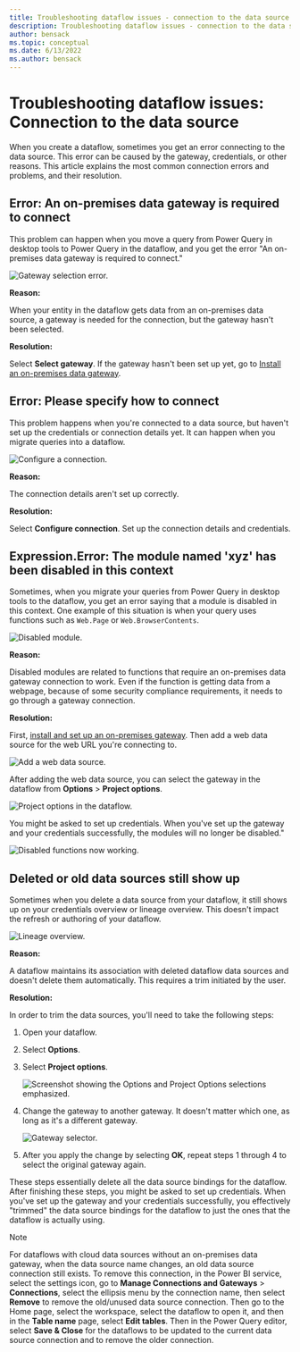 ```yaml
---
title: Troubleshooting dataflow issues - connection to the data source
description: Troubleshooting dataflow issues - connection to the data source
author: bensack
ms.topic: conceptual
ms.date: 6/13/2022
ms.author: bensack
---
```


# Troubleshooting dataflow issues: Connection to the data source

When you create a dataflow, sometimes you get an error connecting to the data source. This error can be caused by the gateway, credentials, or other reasons. This article explains the most common connection errors and problems, and their resolution.

## Error: An on-premises data gateway is required to connect

This problem can happen when you move a query from Power Query in desktop tools to Power Query in the dataflow, and you get the error "An on-premises data gateway is required to connect."

![Gateway selection error.](media/troubleshooting-dataflow-issues-connection-to-the-data-source/gateway-select-error.png)

**Reason:**

When your entity in the dataflow gets data from an on-premises data source, a gateway is needed for the connection, but the gateway hasn't been selected.

**Resolution:**

Select **Select gateway**. If the gateway hasn't been set up yet, go to [Install an on-premises data gateway](/data-integration/gateway/service-gateway-install).

## Error: Please specify how to connect

This problem happens when you're connected to a data source, but haven't set up the credentials or connection details yet. It can happen when you migrate queries into a dataflow.

![Configure a connection.](media/troubleshooting-dataflow-issues-connection-to-the-data-source/configure-connection.png)

**Reason:**

The connection details aren't set up correctly.

**Resolution:**

Select **Configure connection**. Set up the connection details and credentials.

## Expression.Error: The module named 'xyz' has been disabled in this context

Sometimes, when you migrate your queries from Power Query in desktop tools to the dataflow, you get an error saying that a module is disabled in this context. One example of this situation is when your query uses functions such as `Web.Page` or `Web.BrowserContents`.

![Disabled module.](media/troubleshooting-dataflow-issues-connection-to-the-data-source/disabled-module.png)

**Reason:**

Disabled modules are related to functions that require an on-premises data gateway connection to work. Even if the function is getting data from a webpage, because of some security compliance requirements, it needs to go through a gateway connection.

**Resolution:**

First, [install and set up an on-premises gateway](/data-integration/gateway/service-gateway-install). Then add a web data source for the web URL you're connecting to.

![Add a web data source.](media/troubleshooting-dataflow-issues-connection-to-the-data-source/web-data-source-in-gateway.png)

After adding the web data source, you can select the gateway in the dataflow from **Options** > **Project options**.

![Project options in the dataflow.](media/troubleshooting-dataflow-issues-connection-to-the-data-source/project-options.png)

You might be asked to set up credentials. When you've set up the gateway and your credentials successfully, the modules will no longer be disabled."

![Disabled functions now working.](media/troubleshooting-dataflow-issues-connection-to-the-data-source/disabled-function-working-fine.png)

## Deleted or old data sources still show up

Sometimes when you delete a data source from your dataflow, it still shows up on your credentials overview or lineage overview. This doesn't impact the refresh or authoring of your dataflow.

![Lineage overview.](media/troubleshooting-dataflow-issues-connection-to-the-data-source/linage-overview.png)

**Reason:**

A dataflow maintains its association with deleted dataflow data sources and doesn't delete them automatically. This requires a trim initiated by the user.

**Resolution:**

In order to trim the data sources, you'll need to take the following steps:

1. Open your dataflow.

1. Select **Options**.

1. Select **Project options**.

   ![Screenshot showing the Options and Project Options selections emphasized.](media/troubleshooting-dataflow-issues-connection-to-the-data-source/project-options.png)

1. Change the gateway to another gateway. It doesn't matter which one, as long as it's a different gateway.

   ![Gateway selector.](media/troubleshooting-dataflow-issues-connection-to-the-data-source/gateway-selection.png)


1. After you apply the change by selecting **OK**, repeat steps 1 through 4 to select the original gateway again.

These steps essentially delete all the data source bindings for the dataflow. After finishing these steps, you might be asked to set up credentials. When you've set up the gateway and your credentials successfully, you effectively "trimmed" the data source bindings for the dataflow to just the ones that the dataflow is actually using.


> [!NOTE] 
> For dataflows with cloud data sources without an on-premises data gateway, when the data source name changes, an old data source connection still exists. To remove this connection, in the Power BI service, select the settings icon, go to **Manage Connections and Gateways** > **Connections**, select the ellipsis menu by the connection name, then select **Remove** to remove the old/unused data source connection. Then go to the Home page, select the workspace, select the dataflow to open it, and then in the **Table name** page, select **Edit tables**. Then in the Power Query editor, select **Save & Close** for the dataflows to be updated to the current data source connection and to remove the older connection. 
